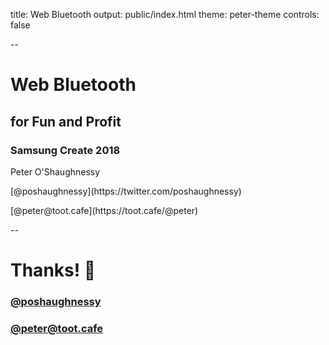 title: Web Bluetooth
output: public/index.html
theme: peter-theme
controls: false

--

# Web Bluetooth
## for Fun and Profit
### Samsung Create 2018

<div class="contact">
  <p>Peter O'Shaughnessy</p>
  <p>[@poshaughnessy](https://twitter.com/poshaughnessy)</p>
  <p>[@peter@toot.cafe](https://toot.cafe/@peter)</p>
</div>

--

# Thanks! 🙏

### [@poshaughnessy](https://twitter.com/poshaughnessy)

### [@peter@toot.cafe](https://toot.cafe/@peter)
